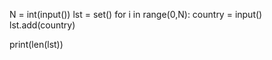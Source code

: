 

N = int(input())
lst = set()
for i in range(0,N):
        country = input()
        lst.add(country)
        

print(len(lst))
